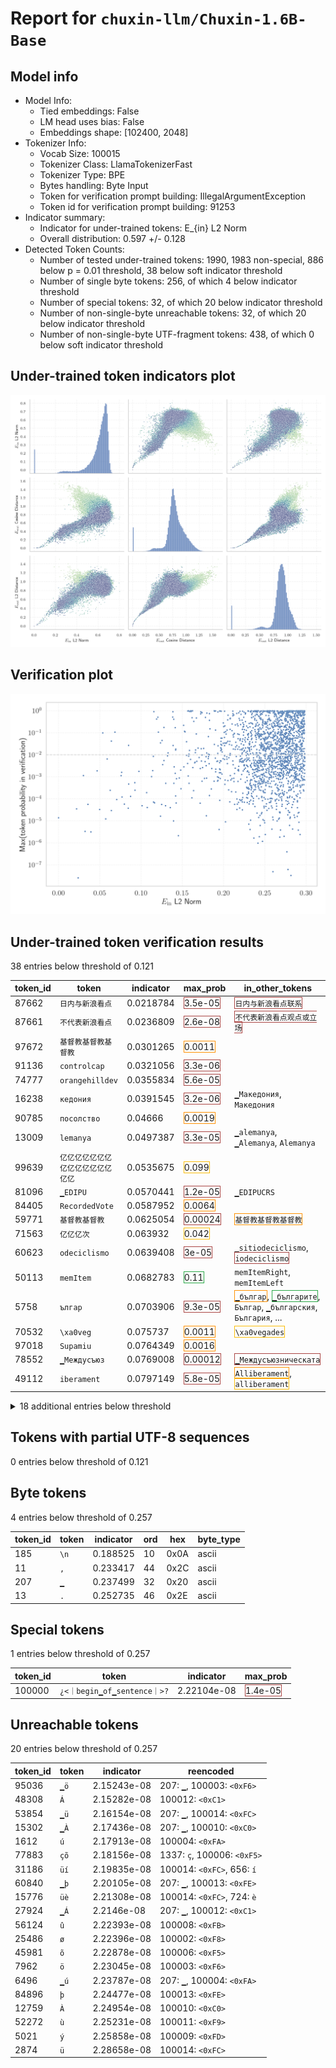 # Report for `chuxin-llm/Chuxin-1.6B-Base`

## Model info

* Model Info: 
  * Tied embeddings: False
  * LM head uses bias: False
  * Embeddings shape: [102400, 2048]
* Tokenizer Info: 
  * Vocab Size: 100015
  * Tokenizer Class: LlamaTokenizerFast
  * Tokenizer Type: BPE
  * Bytes handling: Byte Input
  * Token for verification prompt building: IllegalArgumentException
  * Token id for verification prompt building: 91253
* Indicator summary: 
  * Indicator for under-trained tokens: E_{in} L2 Norm
  * Overall distribution: 0.597 +/- 0.128
* Detected Token Counts: 
  * Number of tested under-trained tokens: 1990, 1983 non-special, 886 below p = 0.01 threshold, 38 below soft indicator threshold
  * Number of single byte tokens: 256, of which 4 below indicator threshold
  * Number of special tokens: 32, of which 20 below indicator threshold
  * Number of non-single-byte unreachable tokens: 32, of which 20 below indicator threshold
  * Number of non-single-byte UTF-fragment tokens:  438, of which 0 below soft indicator threshold

## Under-trained token indicators plot
![Indicators scatter plots](../indicators_pairplot_byid/chuxin_llm_Chuxin_1_6B_Base.png)

## Verification plot
![Verification plot](../verifications_scatterplot/chuxin_llm_Chuxin_1_6B_Base.png)

## Under-trained token verification results
38 entries below threshold of 0.121

|   token_id | token                                        |   indicator | max_prob                                                         | in_other_tokens                                                                                                                                                                                                                       |
|------------|----------------------------------------------|-------------|------------------------------------------------------------------|---------------------------------------------------------------------------------------------------------------------------------------------------------------------------------------------------------------------------------------|
|      87662 | ````` 日内与新浪看点 `````                   |   0.0218784 | <span style='border: 1px solid rgb(169, 68, 66);'>3.5e-05</span> | <span style='border: 1px solid rgb(169, 68, 66);'>````` 日内与新浪看点联系 `````</span>                                                                                                                                               |
|      87661 | ````` 不代表新浪看点 `````                   |   0.0236809 | <span style='border: 1px solid rgb(169, 68, 66);'>2.6e-08</span> | <span style='border: 1px solid rgb(169, 68, 66);'>````` 不代表新浪看点观点或立场 `````</span>                                                                                                                                         |
|      97672 | ````` 基督教基督教基督教 `````               |   0.0301265 | <span style='border: 1px solid rgb(255, 145, 0);'>0.0011</span>  |                                                                                                                                                                                                                                       |
|      91136 | ````` controlcap `````                       |   0.0321056 | <span style='border: 1px solid rgb(169, 68, 66);'>3.3e-06</span> |                                                                                                                                                                                                                                       |
|      74777 | ````` orangehilldev `````                    |   0.0355834 | <span style='border: 1px solid rgb(169, 68, 66);'>5.6e-05</span> |                                                                                                                                                                                                                                       |
|      16238 | ````` кедония `````                          |   0.0391545 | <span style='border: 1px solid rgb(169, 68, 66);'>3.2e-06</span> | ````` ▁Македония `````, ````` Македония `````                                                                                                                                                                                         |
|      90785 | ````` посолство `````                        |   0.04666   | <span style='border: 1px solid rgb(255, 145, 0);'>0.0019</span>  |                                                                                                                                                                                                                                       |
|      13009 | ````` lemanya `````                          |   0.0497387 | <span style='border: 1px solid rgb(169, 68, 66);'>3.3e-05</span> | ````` ▁alemanya `````, ````` ▁Alemanya `````, ````` Alemanya `````                                                                                                                                                                    |
|      99639 | ````` 亿亿亿亿亿亿亿亿亿亿亿亿亿亿亿亿 ````` |   0.0535675 | <span style='border: 1px solid rgb(251, 189, 8);'>0.099</span>   |                                                                                                                                                                                                                                       |
|      81096 | ````` ▁EDIPU `````                           |   0.0570441 | <span style='border: 1px solid rgb(169, 68, 66);'>1.2e-05</span> | ````` ▁EDIPUCRS `````                                                                                                                                                                                                                 |
|      84405 | ````` RecordedVote `````                     |   0.0587952 | <span style='border: 1px solid rgb(255, 145, 0);'>0.0064</span>  |                                                                                                                                                                                                                                       |
|      59771 | ````` 基督教基督教 `````                     |   0.0625054 | <span style='border: 1px solid rgb(169, 68, 66);'>0.00024</span> | <span style='border: 1px solid rgb(255, 145, 0);'>````` 基督教基督教基督教 `````</span>                                                                                                                                               |
|      71563 | ````` 亿亿亿次 `````                         |   0.063932  | <span style='border: 1px solid rgb(251, 189, 8);'>0.042</span>   |                                                                                                                                                                                                                                       |
|      60623 | ````` odeciclismo `````                      |   0.0639408 | <span style='border: 1px solid rgb(169, 68, 66);'>3e-05</span>   | ````` ▁sitiodeciclismo `````, <span style='border: 1px solid rgb(169, 68, 66);'>````` iodeciclismo `````</span>                                                                                                                       |
|      50113 | ````` memItem `````                          |   0.0682783 | <span style='border: 1px solid rgb(40, 167, 69);'>0.11</span>    | ````` memItemRight `````, ````` memItemLeft `````                                                                                                                                                                                     |
|       5758 | ````` ългар `````                            |   0.0703906 | <span style='border: 1px solid rgb(169, 68, 66);'>9.3e-05</span> | <span style='border: 1px solid rgb(255, 145, 0);'>````` ▁българ `````</span>, <span style='border: 1px solid rgb(40, 167, 69);'>````` ▁българите `````</span>, ````` Българ `````, ````` ▁българския `````, ````` България `````, ... |
|      70532 | ````` \xa0veg `````                          |   0.075737  | <span style='border: 1px solid rgb(255, 145, 0);'>0.0011</span>  | <span style='border: 1px solid rgb(251, 189, 8);'>````` \xa0vegades `````</span>                                                                                                                                                      |
|      97018 | ````` Supamiu `````                          |   0.0764349 | <span style='border: 1px solid rgb(255, 145, 0);'>0.0016</span>  |                                                                                                                                                                                                                                       |
|      78552 | ````` ▁Междусъюз `````                       |   0.0769008 | <span style='border: 1px solid rgb(169, 68, 66);'>0.00012</span> | <span style='border: 1px solid rgb(169, 68, 66);'>````` ▁Междусъюзническата `````</span>                                                                                                                                              |
|      49112 | ````` iberament `````                        |   0.0797149 | <span style='border: 1px solid rgb(169, 68, 66);'>5.8e-05</span> | <span style='border: 1px solid rgb(255, 145, 0);'>````` Alliberament `````</span>, <span style='border: 1px solid rgb(251, 189, 8);'>````` alliberament `````</span>                                                                  |
<details><summary>18 additional entries below threshold</summary>

|   token_id | token                        |   indicator | max_prob                                                         | in_other_tokens                                                                                                                                                                                                                                        |
|------------|------------------------------|-------------|------------------------------------------------------------------|--------------------------------------------------------------------------------------------------------------------------------------------------------------------------------------------------------------------------------------------------------|
|      49293 | ````` ▁lampister `````       |   0.0844076 | <span style='border: 1px solid rgb(169, 68, 66);'>3.7e-05</span> | <span style='border: 1px solid rgb(169, 68, 66);'>````` ▁lampisteria `````</span>, <span style='border: 1px solid rgb(169, 68, 66);'>````` ▁lampisteries `````</span>                                                                                  |
|      58888 | ````` 亿亿亿亿亿亿亿亿 ````` |   0.0848685 | <span style='border: 1px solid rgb(251, 189, 8);'>0.027</span>   | <span style='border: 1px solid rgb(251, 189, 8);'>````` 亿亿亿亿亿亿亿亿亿亿亿亿亿亿亿亿 `````</span>                                                                                                                                                  |
|      49918 | ````` magatzem `````         |   0.0849909 | <span style='border: 1px solid rgb(169, 68, 66);'>0.00047</span> | <span style='border: 1px solid rgb(251, 189, 8);'>````` emmagatzematge `````</span>, <span style='border: 1px solid rgb(255, 145, 0);'>````` emmagatzem `````</span>, <span style='border: 1px solid rgb(251, 189, 8);'>````` ▁emmagatzem `````</span> |
|      51244 | ````` ecesito `````          |   0.0872311 | <span style='border: 1px solid rgb(169, 68, 66);'>0.00013</span> | ````` ▁Necesito `````, ````` Necesito `````                                                                                                                                                                                                            |
|      86826 | ````` солство `````          |   0.0923582 | <span style='border: 1px solid rgb(169, 68, 66);'>0.00054</span> | <span style='border: 1px solid rgb(255, 145, 0);'>````` посолство `````</span>                                                                                                                                                                         |
|       9710 | ````` ▁espany `````          |   0.0926319 | <span style='border: 1px solid rgb(169, 68, 66);'>0.00025</span> | ````` ▁espanyola `````, ````` ▁espanyol `````, ````` ▁espanyols `````, ````` ▁espanyoles `````                                                                                                                                                         |
|      73129 | ````` жентина `````          |   0.0972762 | <span style='border: 1px solid rgb(255, 145, 0);'>0.0018</span>  | <span style='border: 1px solid rgb(251, 189, 8);'>````` ▁Аржентина `````</span>                                                                                                                                                                        |
|      85684 | ````` товче `````            |   0.10107   | <span style='border: 1px solid rgb(169, 68, 66);'>4.8e-05</span> | <span style='border: 1px solid rgb(169, 68, 66);'>````` ▁братовче `````</span>                                                                                                                                                                         |
|      52246 | ````` ▁опъл `````            |   0.106657  | <span style='border: 1px solid rgb(169, 68, 66);'>0.00019</span> | <span style='border: 1px solid rgb(255, 145, 0);'>````` ▁опълчение `````</span>, <span style='border: 1px solid rgb(255, 145, 0);'>````` ▁опълчен `````</span>, <span style='border: 1px solid rgb(169, 68, 66);'>````` ▁опълченец `````</span>        |
|       7388 | ````` точници `````          |   0.107464  | <span style='border: 1px solid rgb(169, 68, 66);'>4e-05</span>   | ````` Източници `````, ````` ▁източници `````                                                                                                                                                                                                          |
|      51641 | ````` мъния `````            |   0.112711  | <span style='border: 1px solid rgb(255, 145, 0);'>0.001</span>   | ````` ▁Румъния `````                                                                                                                                                                                                                                   |
|       9630 | ````` ългария `````          |   0.114074  | <span style='border: 1px solid rgb(255, 145, 0);'>0.0019</span>  | ````` България `````, ````` ▁България `````                                                                                                                                                                                                            |
|      93494 | ````` atrals `````           |   0.114798  | <span style='border: 1px solid rgb(255, 145, 0);'>0.0085</span>  | <span style='border: 1px solid rgb(169, 68, 66);'>````` ▁teatrals `````</span>                                                                                                                                                                         |
|      41580 | ````` ▁експе `````           |   0.115079  | <span style='border: 1px solid rgb(169, 68, 66);'>7.1e-05</span> | ````` ▁експери `````, ````` ▁експеди `````, <span style='border: 1px solid rgb(251, 189, 8);'>````` ▁експедиция `````</span>                                                                                                                           |
|      74713 | ````` photonui `````         |   0.115498  | <span style='border: 1px solid rgb(40, 167, 69);'>0.92</span>    |                                                                                                                                                                                                                                                        |
|      90292 | ````` битава `````           |   0.116288  | <span style='border: 1px solid rgb(169, 68, 66);'>6.6e-05</span> | <span style='border: 1px solid rgb(169, 68, 66);'>````` Обитава `````</span>                                                                                                                                                                           |
|      72767 | ````` elrte `````            |   0.118752  | <span style='border: 1px solid rgb(40, 167, 69);'>0.42</span>    |                                                                                                                                                                                                                                                        |
|      24543 | ````` wlwifi `````           |   0.12032   | <span style='border: 1px solid rgb(40, 167, 69);'>0.51</span>    | ````` ▁iwlwifi `````, ````` iwlwifi `````                                                                                                                                                                                                              |
</details>


## Tokens with partial UTF-8 sequences
0 entries below threshold of 0.121




## Byte tokens
4 entries below threshold of 0.257

|   token_id | token          |   indicator |   ord | hex   | byte_type   |
|------------|----------------|-------------|-------|-------|-------------|
|        185 | ````` \n ````` |    0.188525 |    10 | 0x0A  | ascii       |
|         11 | ````` , `````  |    0.233417 |    44 | 0x2C  | ascii       |
|        207 | ````` ▁ `````  |    0.237499 |    32 | 0x20  | ascii       |
|         13 | ````` . `````  |    0.252735 |    46 | 0x2E  | ascii       |


## Special tokens
1 entries below threshold of 0.257

|   token_id | token                                 |   indicator | max_prob                                                         |
|------------|---------------------------------------|-------------|------------------------------------------------------------------|
|     100000 | ````` ¿<｜begin▁of▁sentence｜>? ````` | 2.22104e-08 | <span style='border: 1px solid rgb(169, 68, 66);'>1.4e-05</span> |


## Unreachable tokens
20 entries below threshold of 0.257

|   token_id | token          |   indicator | reencoded                                       |
|------------|----------------|-------------|-------------------------------------------------|
|      95036 | ````` ▁ö ````` | 2.15243e-08 | 207: ````` ▁ `````, 100003: ````` <0xF6> `````  |
|      48308 | ````` Á `````  | 2.15282e-08 | 100012: ````` <0xC1> `````                      |
|      53854 | ````` ▁ü ````` | 2.16154e-08 | 207: ````` ▁ `````, 100014: ````` <0xFC> `````  |
|      15302 | ````` ▁À ````` | 2.17436e-08 | 207: ````` ▁ `````, 100010: ````` <0xC0> `````  |
|       1612 | ````` ú `````  | 2.17913e-08 | 100004: ````` <0xFA> `````                      |
|      77883 | ````` çõ ````` | 2.18156e-08 | 1337: ````` ç `````, 100006: ````` <0xF5> ````` |
|      31186 | ````` üí ````` | 2.19835e-08 | 100014: ````` <0xFC> `````, 656: ````` í `````  |
|      60840 | ````` ▁þ ````` | 2.20105e-08 | 207: ````` ▁ `````, 100013: ````` <0xFE> `````  |
|      15776 | ````` üè ````` | 2.21308e-08 | 100014: ````` <0xFC> `````, 724: ````` è `````  |
|      27924 | ````` ▁Á ````` | 2.2146e-08  | 207: ````` ▁ `````, 100012: ````` <0xC1> `````  |
|      56124 | ````` û `````  | 2.22393e-08 | 100008: ````` <0xFB> `````                      |
|      25486 | ````` ø `````  | 2.22396e-08 | 100002: ````` <0xF8> `````                      |
|      45981 | ````` õ `````  | 2.22878e-08 | 100006: ````` <0xF5> `````                      |
|       7962 | ````` ö `````  | 2.23045e-08 | 100003: ````` <0xF6> `````                      |
|       6496 | ````` ▁ú ````` | 2.23787e-08 | 207: ````` ▁ `````, 100004: ````` <0xFA> `````  |
|      84896 | ````` þ `````  | 2.24477e-08 | 100013: ````` <0xFE> `````                      |
|      12759 | ````` À `````  | 2.24954e-08 | 100010: ````` <0xC0> `````                      |
|      52272 | ````` ù `````  | 2.25231e-08 | 100011: ````` <0xF9> `````                      |
|       5021 | ````` ý `````  | 2.25858e-08 | 100009: ````` <0xFD> `````                      |
|       2874 | ````` ü `````  | 2.28658e-08 | 100014: ````` <0xFC> `````                      |

